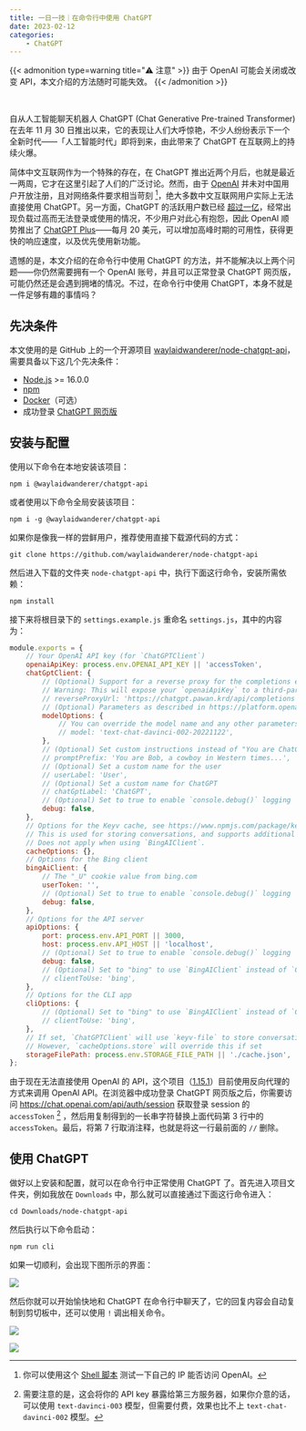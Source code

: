 ```yaml
---
title: 一日一技｜在命令行中使用 ChatGPT
date: 2023-02-12
categories:
    - ChatGPT
---
```


{{< admonition type=warning title="⚠️ 注意" >}}
由于 OpenAI 可能会关闭或改变 API，本文介绍的方法随时可能失效。
{{< /admonition >}}

<br>

自从人工智能聊天机器人 ChatGPT (Chat Generative Pre-trained Transformer) 在去年 11 月 30 日推出以来，它的表现让人们大呼惊艳，不少人纷纷表示下一个全新时代——「人工智能时代」即将到来，由此带来了 ChatGPT 在互联网上的持续火爆。

简体中文互联网作为一个特殊的存在，在 ChatGPT 推出近两个月后，也就是最近一两周，它才在这里引起了人们的广泛讨论。然而，由于 [OpenAI](https://openai.com/) 并未对中国用户开放注册，且对网络条件要求相当苛刻 [^EB6]，绝大多数中文互联网用户实际上无法直接使用 ChatGPT。另一方面，ChatGPT 的活跃用户数已经 [超过一亿](https://www.reuters.com/technology/chatgpt-sets-record-fastest-growing-user-base-analyst-note-2023-02-01/)，经常出现负载过高而无法登录或使用的情况，不少用户对此心有抱怨，因此 OpenAI 顺势推出了 [ChatGPT Plus](https://openai.com/blog/chatgpt-plus/)——每月 20 美元，可以增加高峰时期的可用性，获得更快的响应速度，以及优先使用新功能。

[^EB6]: 你可以使用这个 [Shell 脚本](https://github.com/missuo/OpenAI-Checker) 测试一下自己的 IP 能否访问 OpenAI。

遗憾的是，本文介绍的在命令行中使用 ChatGPT 的方法，并不能解决以上两个问题——你仍然需要拥有一个 OpenAI 账号，并且可以正常登录 ChatGPT 网页版，可能仍然还是会遇到拥堵的情况。不过，在命令行中使用 ChatGPT，本身不就是一件足够有趣的事情吗？

## 先决条件

本文使用的是 GitHub 上的一个开源项目 [waylaidwanderer/node-chatgpt-api](https://github.com/waylaidwanderer/node-chatgpt-api)，需要具备以下这几个先决条件：

- [Node.js](https://nodejs.org/) >= 16.0.0
- [npm](https://www.npmjs.com/)
- [Docker](https://www.docker.com/)（可选）
- 成功登录 [ChatGPT 网页版](https://chat.openai.com)

## 安装与配置

使用以下命令在本地安装该项目：

```shell
npm i @waylaidwanderer/chatgpt-api
```

或者使用以下命令全局安装该项目：

```shell
npm i -g @waylaidwanderer/chatgpt-api
```

如果你是像我一样的尝鲜用户，推荐使用直接下载源代码的方式：

```shell
git clone https://github.com/waylaidwanderer/node-chatgpt-api
```

然后进入下载的文件夹 `node-chatgpt-api` 中，执行下面这行命令，安装所需依赖：

```shell
npm install
```

接下来将根目录下的 `settings.example.js` 重命名 `settings.js`，其中的内容为：

```javascript
module.exports = {
    // Your OpenAI API key (for `ChatGPTClient`)
    openaiApiKey: process.env.OPENAI_API_KEY || 'accessToken',
    chatGptClient: {
        // (Optional) Support for a reverse proxy for the completions endpoint (private API server).
        // Warning: This will expose your `openaiApiKey` to a third-party. Consider the risks before using this.
        // reverseProxyUrl: 'https://chatgpt.pawan.krd/api/completions',
        // (Optional) Parameters as described in https://platform.openai.com/docs/api-reference/completions
        modelOptions: {
            // You can override the model name and any other parameters here.
            // model: 'text-chat-davinci-002-20221122',
        },
        // (Optional) Set custom instructions instead of "You are ChatGPT...".
        // promptPrefix: 'You are Bob, a cowboy in Western times...',
        // (Optional) Set a custom name for the user
        // userLabel: 'User',
        // (Optional) Set a custom name for ChatGPT
        // chatGptLabel: 'ChatGPT',
        // (Optional) Set to true to enable `console.debug()` logging
        debug: false,
    },
    // Options for the Keyv cache, see https://www.npmjs.com/package/keyv.
    // This is used for storing conversations, and supports additional drivers (conversations are stored in memory by default).
    // Does not apply when using `BingAIClient`.
    cacheOptions: {},
    // Options for the Bing client
    bingAiClient: {
        // The "_U" cookie value from bing.com
        userToken: '',
        // (Optional) Set to true to enable `console.debug()` logging
        debug: false,
    },
    // Options for the API server
    apiOptions: {
        port: process.env.API_PORT || 3000,
        host: process.env.API_HOST || 'localhost',
        // (Optional) Set to true to enable `console.debug()` logging
        debug: false,
        // (Optional) Set to "bing" to use `BingAIClient` instead of `ChatGPTClient`.
        // clientToUse: 'bing',
    },
    // Options for the CLI app
    cliOptions: {
        // (Optional) Set to "bing" to use `BingAIClient` instead of `ChatGPTClient`.
        // clientToUse: 'bing',
    },
    // If set, `ChatGPTClient` will use `keyv-file` to store conversations to this JSON file instead of in memory.
    // However, `cacheOptions.store` will override this if set
    storageFilePath: process.env.STORAGE_FILE_PATH || './cache.json',
};
```

由于现在无法直接使用 OpenAI 的 API，这个项目（[1.15.1](https://github.com/waylaidwanderer/node-chatgpt-api/commit/06117e6321de6bb3d177ae8c8a7d97097a4ecd98)）目前使用反向代理的方式来调用 OpenAI API。在浏览器中成功登录 ChatGPT 网页版之后，你需要访问 <https://chat.openai.com/api/auth/session> 获取登录 session 的 `accessToken` [^477] ，然后用复制得到的一长串字符替换上面代码第 3 行中的 `accessToken`。最后，将第 7 行取消注释，也就是将这一行最前面的 `//` 删除。

[^477]: 需要注意的是，这会将你的 API key 暴露给第三方服务器，如果你介意的话，可以使用 `text-davinci-003` 模型，但需要付费，效果也比不上 `text-chat-davinci-002` 模型。

## 使用 ChatGPT

做好以上安装和配置，就可以在命令行中正常使用 ChatGPT 了。首先进入项目文件夹，例如我放在 `Downloads` 中，那么就可以直接通过下面这行命令进入：

```shell
cd Downloads/node-chatgpt-api
```

然后执行以下命令启动：

```shell
npm run cli
```

如果一切顺利，会出现下图所示的界面：

![](https://p15.p3.n0.cdn.getcloudapp.com/items/E0uRkml5/28e31929-9857-4252-911a-e8f0805feb14.png)

然后你就可以开始愉快地和 ChatGPT 在命令行中聊天了，它的回复内容会自动复制到剪切板中，还可以使用 `!` 调出相关命令。

![](https://p15.p3.n0.cdn.getcloudapp.com/items/yAuAOnox/f147d69f-9f72-4029-b5d3-c8d1b07084c6.png)

![](https://p15.p3.n0.cdn.getcloudapp.com/items/4gu4oRzo/488d2920-b3f1-441b-bbc0-b23e46050b7a.png)